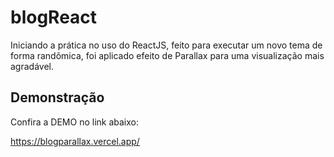
# blogReact

Iniciando a prática no uso do ReactJS, feito para executar um novo tema de forma randômica, foi aplicado efeito de Parallax para uma visualização mais agradável.
## Demonstração

Confira a DEMO no link abaixo:

https://blogparallax.vercel.app/

